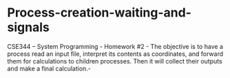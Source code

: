 # Process-creation-waiting-and-signals
CSE344 – System Programming - Homework #2 - The objective is to have a process read an input file, interpret its contents as coordinates, and forward them for calculations to children processes. Then it will collect their outputs and make a final calculation.-
